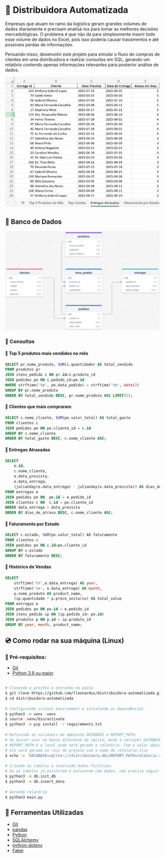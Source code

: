 # 🚚 Distribuidora Automatizada

Empresas que atuam no ramo da logística geram grandes volumes de dados diariamente
e precisam analisá-los para tomar as melhores decisões mercadológicas. O problema
é que não dá para simplesmente inserir todo esse volume de dados no Excel, pois
isso poderia causar travamentos e até possíveis perdas de informações.

Pensando nisso, desenvolvi este projeto para simular o fluxo de compras de clientes
em uma distribuidora e realizar consultas em SQL, gerando um relatório contendo
apenas informações relevantes para posterior análise de dados.

![Exemplo de Output do Relatório](./docs/images/excel-output.png)

## 💾 Banco de Dados

![Modelo Entidade Relacionamento para o Banco](./docs/images/database.png)

### 📒 Consultas

#### 🔎 Top 5 produtos mais vendidos no mês

```sql
SELECT pr.nome_produto, SUM(i.quantidade) AS total_vendido
FROM produtos pr
JOIN itens_pedido i ON pr.id=i.produto_id
JOIN pedidos pe ON i.pedido_id=pe.id
WHERE strftime('%m', pe.data_pedido) = strftime('%m', date())
GROUP BY pr.nome_produto
ORDER BY total_vendido DESC, pr.nome_produto ASC LIMIT(5);
```

#### 🔎 Clientes que mais compraram

```sql
SELECT c.nome_cliente, SUM(pe.valor_total) AS total_gasto
FROM clientes c
JOIN pedidos pe ON pe.cliente_id = c.id
GROUP BY c.nome_cliente
ORDER BY total_gasto DESC, c.nome_cliente ASC;
```

#### 🔎 Entregas Atrasadas

```sql
SELECT
    e.id,
    c.nome_cliente,
    e.data_prevista,
    e.data_entrega,
    (julianday(e.data_entrega) - julianday(e.data_prevista)) AS dias_de_atraso
FROM entregas e
JOIN pedidos pe ON  pe.id = e.pedido_id
JOIN clientes c ON  c.id = pe.cliente_id
WHERE data_entrega > data_prevista
ORDER BY dias_de_atraso DESC, c.nome_cliente ASC;
```

#### 🔎 Faturamento por Estado

```sql
SELECT c.estado, SUM(pe.valor_total) AS faturamento
FROM clientes c
JOIN pedidos pe ON c.id=pe.cliente_id
GROUP BY c.estado
ORDER BY faturamento DESC;
```

#### 🔎 Histórico de Vendas

```sql
SELECT
    strftime('%Y',e.data_entrega) AS year,
    strftime('%m', e.data_entrega) AS month,
    p.nome_produto AS product_name,
    (ip.quantidade * p.preco_unitario) AS total_value
FROM entregas e
JOIN pedidos pe ON pe.id = e.pedido_id
JOIN itens_pedido ip ON (ip.pedido_id= pe.id)
JOIN produtos p ON p.id = ip.produto_id
GROUP BY year, month, product_name;
```

## 💿 Como rodar na sua máquina (Linux)

### 📝 Pré-requisitos:

- [Git](https://git-scm.com/downloads)
- [Python 3.9 ou maior](https://www.python.org/downloads/)

```bash

# Clonando o projeto e entrando na pasta
$ git clone https://github.com/lleonardus/distribuidora-automatizada.git
$ cd distribuidora-automatizada

# Configurando virtual environment e instalando as dependências
$ python3 -m venv .venv
$ source .venv/bin/activate
$ python3 -m pip install -r requirements.txt

# Definindo as variáveis de ambiente DATABASE e REPORT_PATH.
# Se quiser usar um banco diferente do sqlite, mude a variável DATABASE.
# REPORT_PATH é o local onde será gerado o relatório. Com o valor abaixo,
# ele será gerado na raiz do projeto com o nome de relatorio.xlsx
$ echo -e 'DATABASE=sqlite:///distribuidora.db\nREPORT_PATH=relatorio.xlsx' > .env

# Criando as tabelas e inserindo dados fictícios.
# Se as tabelas já existirem e estiverem com dados, não precisa seguir esse passo
$ python3 -m db.init_db
$ python3 -m db.insert_data

# Gerando relatório
$ python3 main.py
```

## 🧰 Ferramentas Utilizadas

- [Git](https://git-scm.com/downloads)
- [pandas](https://pandas.pydata.org/docs/getting_started/install.html)
- [Python](https://www.python.org/downloads/)
- [SQLAlchemy](https://docs.sqlalchemy.org/en/20/intro.html#installation)
- [python-dotenv](https://pypi.org/project/python-dotenv/)
- [Faker](https://pypi.org/project/Faker/)
